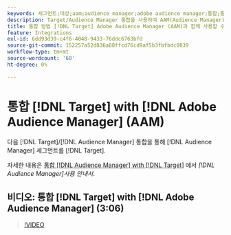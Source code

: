 ```yaml
---
keywords: 세그먼트;대상;aam;audience manager;adobe audience manager;통합;통합
description: Target/Audience Manager 통합을 사용하여 AAM(Audience Manager) 세그먼트를 Adobe Target에 보내는 방법을 알아봅니다.
title: 통합 방법 [!DNL Target] Adobe Audience Manager (AAM)과 함께 사용할 수 있습니까?
feature: Integrations
exl-id: 6dd93d39-c4f6-4048-9433-76ddc6763bfd
source-git-commit: 152257a52d836a88ffcd76cd9af5b3fbfbdc0839
workflow-type: tm+mt
source-wordcount: '68'
ht-degree: 0%

---
```


# 통합 [!DNL Target] with [!DNL Adobe Audience Manager] (AAM)

다음 [!DNL Target]/[!DNL Audience Manager] 통합을 통해 [!DNL Audience Manager] 세그먼트를 [!DNL Target].

자세한 내용은 [통합 [!DNL Audience Manager] with [!DNL Target]](https://experienceleague.adobe.com/docs/audience-manager/user-guide/implementation-integration-guides/integration-other-solutions/aam-target-integration.html) 에서 *[!DNL Audience Manager]사용 안내서*.

## 비디오: 통합 [!DNL Target] with [!DNL Adobe Audience Manager] (3:06)

>[!VIDEO](https://video.tv.adobe.com/v/35151)


